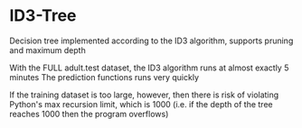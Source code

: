 # ID3-Tree
Decision tree implemented according to the ID3 algorithm, supports pruning and maximum depth

With the FULL adult.test dataset, the ID3 algorithm runs at almost exactly 5 minutes
The prediction functions runs very quickly

If the training dataset is too large, however, then there is risk of violating Python's max recursion limit, which is 1000 (i.e. if the depth of the tree reaches 1000 then the program overflows)

